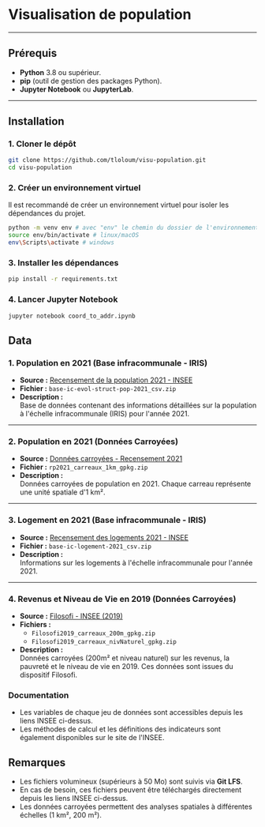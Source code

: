 # Visualisation de population

---

## Prérequis

- **Python** 3.8 ou supérieur.
- **pip** (outil de gestion des packages Python).
- **Jupyter Notebook** ou **JupyterLab**.

---

## Installation

### 1. Cloner le dépôt

```bash
git clone https://github.com/tloloum/visu-population.git
cd visu-population
```

### 2. Créer un environnement virtuel

Il est recommandé de créer un environnement virtuel pour isoler les dépendances du projet.

```bash
python -m venv env # avec "env" le chemin du dossier de l'environnement virtuel
source env/bin/activate # linux/macOS
env\Scripts\activate # windows
```

### 3. Installer les dépendances

```bash
pip install -r requirements.txt
```

### 4. Lancer Jupyter Notebook

```bash
jupyter notebook coord_to_addr.ipynb
```

## Data

### 1. Population en 2021 (Base infracommunale - IRIS)

- **Source :** [Recensement de la population 2021 - INSEE](https://www.insee.fr/fr/statistiques/8268806)
- **Fichier :** `base-ic-evol-struct-pop-2021_csv.zip`
- **Description :**  
  Base de données contenant des informations détaillées sur la population à l'échelle infracommunale
  (IRIS) pour l'année 2021.

---

### 2. Population en 2021 (Données Carroyées)

- **Source :** [Données carroyées - Recensement 2021](https://www.insee.fr/fr/statistiques/8272002)
- **Fichier :** `rp2021_carreaux_1km_gpkg.zip`
- **Description :**  
  Données carroyées de population en 2021. Chaque carreau représente une unité spatiale d'1 km².

---

### 3. Logement en 2021 (Base infracommunale - IRIS)

- **Source :** [Recensement des logements 2021 - INSEE](https://www.insee.fr/fr/statistiques/8268838)
- **Fichier :** `base-ic-logement-2021_csv.zip`
- **Description :**  
  Informations sur les logements à l'échelle infracommunale pour l'année 2021.

---

### 4. Revenus et Niveau de Vie en 2019 (Données Carroyées)

- **Source :** [Filosofi - INSEE (2019)](https://www.insee.fr/fr/statistiques/7655475?sommaire=7655515)
- **Fichiers :**
  - `Filosofi2019_carreaux_200m_gpkg.zip`
  - `Filosofi2019_carreaux_nivNaturel_gpkg.zip`
- **Description :**  
  Données carroyées (200m² et niveau naturel) sur les revenus, la pauvreté et le niveau de vie en 2019.
  Ces données sont issues du dispositif Filosofi.

### Documentation

- Les variables de chaque jeu de données sont accessibles depuis les liens INSEE ci-dessus.
- Les méthodes de calcul et les définitions des indicateurs sont également disponibles sur le site de l'INSEE.

## Remarques

- Les fichiers volumineux (supérieurs à 50 Mo) sont suivis via **Git LFS**.
- En cas de besoin, ces fichiers peuvent être téléchargés directement depuis les liens INSEE ci-dessus.
- Les données carroyées permettent des analyses spatiales à différentes échelles (1 km², 200 m²).
